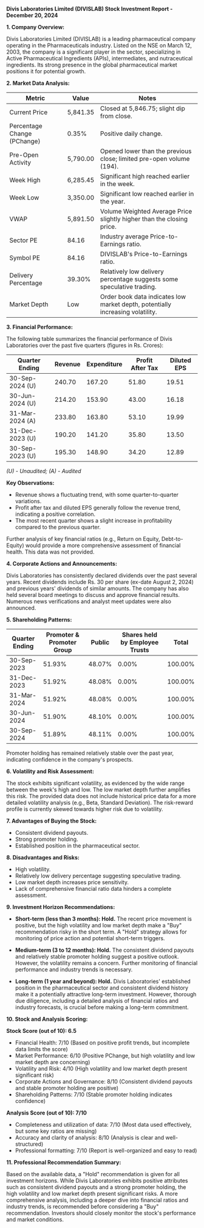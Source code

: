 **Divis Laboratories Limited (DIVISLAB) Stock Investment Report - December 20, 2024**

**1. Company Overview:**

Divis Laboratories Limited (DIVISLAB) is a leading pharmaceutical company operating in the Pharmaceuticals industry.  Listed on the NSE on March 12, 2003, the company is a significant player in the sector, specializing in Active Pharmaceutical Ingredients (APIs), intermediates, and nutraceutical ingredients.  Its strong presence in the global pharmaceutical market positions it for potential growth.

**2. Market Data Analysis:**

| Metric                     | Value          | Notes                                                              |
|-----------------------------|-----------------|----------------------------------------------------------------------|
| Current Price               | 5,841.35       |  Closed at 5,846.75; slight dip from close.                         |
| Percentage Change (PChange) | 0.35%           | Positive daily change.                                                |
| Pre-Open Activity          | 5,790.00       | Opened lower than the previous close; limited pre-open volume (194). |
| Week High                    | 6,285.45       | Significant high reached earlier in the week.                        |
| Week Low                     | 3,350.00       | Significant low reached earlier in the year.                        |
| VWAP                        | 5,891.50       | Volume Weighted Average Price slightly higher than the closing price. |
| Sector PE                   | 84.16           | Industry average Price-to-Earnings ratio.                           |
| Symbol PE                   | 84.16           | DIVISLAB's Price-to-Earnings ratio.                                 |
| Delivery Percentage         | 39.30%          | Relatively low delivery percentage suggests some speculative trading. |
| Market Depth                | Low              | Order book data indicates low market depth, potentially increasing volatility. |


**3. Financial Performance:**

The following table summarizes the financial performance of Divis Laboratories over the past five quarters (figures in Rs. Crores):

| Quarter Ending     | Revenue     | Expenditure | Profit After Tax | Diluted EPS |
|----------------------|-------------|-------------|-----------------|-------------|
| 30-Sep-2024 (U)     | 240.70      | 167.20      | 51.80           | 19.51       |
| 30-Jun-2024 (U)     | 214.20      | 153.90      | 43.00           | 16.18       |
| 31-Mar-2024 (A)     | 233.80      | 163.80      | 53.10           | 19.99       |
| 31-Dec-2023 (U)     | 190.20      | 141.20      | 35.80           | 13.50       |
| 30-Sep-2023 (U)     | 195.30      | 148.90      | 34.20           | 12.89       |

*(U) - Unaudited; (A) - Audited*

**Key Observations:**

* Revenue shows a fluctuating trend, with some quarter-to-quarter variations.
* Profit after tax and diluted EPS generally follow the revenue trend, indicating a positive correlation.
* The most recent quarter shows a slight increase in profitability compared to the previous quarter.

Further analysis of key financial ratios (e.g., Return on Equity, Debt-to-Equity) would provide a more comprehensive assessment of financial health.  This data was not provided.

**4. Corporate Actions and Announcements:**

Divis Laboratories has consistently declared dividends over the past several years.  Recent dividends include Rs. 30 per share (ex-date August 2, 2024) and previous years' dividends of similar amounts.  The company has also held several board meetings to discuss and approve financial results.  Numerous news verifications and analyst meet updates were also announced.

**5. Shareholding Patterns:**

| Quarter Ending | Promoter & Promoter Group | Public | Shares held by Employee Trusts | Total |
|-----------------|---------------------------|--------|-----------------------------|-------|
| 30-Sep-2023     | 51.93%                     | 48.07% | 0.00%                        | 100.00%|
| 31-Dec-2023     | 51.92%                     | 48.08% | 0.00%                        | 100.00%|
| 31-Mar-2024     | 51.92%                     | 48.08% | 0.00%                        | 100.00%|
| 30-Jun-2024     | 51.90%                     | 48.10% | 0.00%                        | 100.00%|
| 30-Sep-2024     | 51.89%                     | 48.11% | 0.00%                        | 100.00%|

Promoter holding has remained relatively stable over the past year, indicating confidence in the company's prospects.

**6. Volatility and Risk Assessment:**

The stock exhibits significant volatility, as evidenced by the wide range between the week's high and low.  The low market depth further amplifies this risk.  The provided data does not include historical price data for a more detailed volatility analysis (e.g., Beta, Standard Deviation).  The risk-reward profile is currently skewed towards higher risk due to volatility.

**7. Advantages of Buying the Stock:**

* Consistent dividend payouts.
* Strong promoter holding.
* Established position in the pharmaceutical sector.

**8. Disadvantages and Risks:**

* High volatility.
* Relatively low delivery percentage suggesting speculative trading.
* Low market depth increases price sensitivity.
* Lack of comprehensive financial ratio data hinders a complete assessment.

**9. Investment Horizon Recommendations:**

* **Short-term (less than 3 months): Hold.** The recent price movement is positive, but the high volatility and low market depth make a "Buy" recommendation risky in the short term.  A "Hold" strategy allows for monitoring of price action and potential short-term triggers.

* **Medium-term (3 to 12 months): Hold.**  The consistent dividend payouts and relatively stable promoter holding suggest a positive outlook. However, the volatility remains a concern.  Further monitoring of financial performance and industry trends is necessary.

* **Long-term (1 year and beyond): Hold.**  Divis Laboratories' established position in the pharmaceutical sector and consistent dividend history make it a potentially attractive long-term investment.  However, thorough due diligence, including a detailed analysis of financial ratios and industry forecasts, is crucial before making a long-term commitment.


**10. Stock and Analysis Scoring:**

**Stock Score (out of 10): 6.5**

* Financial Health: 7/10 (Based on positive profit trends, but incomplete data limits the score)
* Market Performance: 6/10 (Positive PChange, but high volatility and low market depth are concerning)
* Volatility and Risk: 4/10 (High volatility and low market depth present significant risk)
* Corporate Actions and Governance: 8/10 (Consistent dividend payouts and stable promoter holding are positive)
* Shareholding Patterns: 7/10 (Stable promoter holding indicates confidence)

**Analysis Score (out of 10): 7/10**

* Completeness and utilization of data: 7/10 (Most data used effectively, but some key ratios are missing)
* Accuracy and clarity of analysis: 8/10 (Analysis is clear and well-structured)
* Professional formatting: 7/10 (Report is well-organized and easy to read)


**11. Professional Recommendation Summary:**

Based on the available data, a "Hold" recommendation is given for all investment horizons.  While Divis Laboratories exhibits positive attributes such as consistent dividend payouts and a strong promoter holding, the high volatility and low market depth present significant risks.  A more comprehensive analysis, including a deeper dive into financial ratios and industry trends, is recommended before considering a "Buy" recommendation.  Investors should closely monitor the stock's performance and market conditions.
